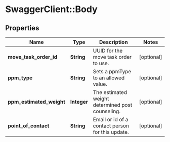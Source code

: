 # SwaggerClient::Body

## Properties
Name | Type | Description | Notes
------------ | ------------- | ------------- | -------------
**move_task_order_id** | **String** | UUID for the move task order to use. | [optional] 
**ppm_type** | **String** | Sets a ppmType to an allowed value. | [optional] 
**ppm_estimated_weight** | **Integer** | The estimated weight determined post counseling. | [optional] 
**point_of_contact** | **String** | Email or id of a contact person for this update. | [optional] 


